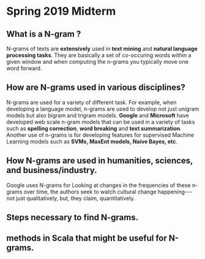 
# Spring 2019 Midterm #



## What is a N-gram ? ##

 N-grams of texts are **extensively** used in **text mining** and **natural language processing tasks**. They are basically a set of co-occuring words within a given window and when computing the n-grams you typically move one word forward.

## How are N-grams used in various disciplines? ##

N-grams are used for a variety of different task. For example, when developing a language model, n-grams are used to develop not just unigram models but also bigram and trigram models. **Google** and **Microsoft** have developed web scale n-gram models that can be used in a variety of tasks such as **spelling correction**, **word breaking** and **text summarization**. Another use of n-grams is for developing features for supervised Machine Learning models such as **SVMs, MaxEnt models, Naive Bayes, etc**.

 ## How N-grams are used in humanities, sciences, and business/industry. ##

   Google uses N-grams for  Looking at changes in the frequencies of these n-grams over time, the authors seek to watch cultural change happening---not just qualitatively, but, they claim, quantitatively.

## Steps necessary to find N-grams. ##




## methods in Scala that might be useful for N-grams. ##
